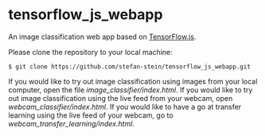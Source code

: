 # tensorflow_js_webapp
An image classification web app based on [TensorFlow.js](https://www.tensorflow.org/js).

Please clone the repository to your local machine:
```{bash}
$ git clone https://github.com/stefan-stein/tensorflow_js_webapp.git
```
If you would like to try out image classification using images from your local computer, open the file *image_classifier/index.html*. If you would like to try out image classification using the live feed from your webcam, open *webcam_classifier/index.html*. If you would like to have a go at transfer learning using the live feed of your webcam, go to *webcam_transfer_learning/index.html*.

